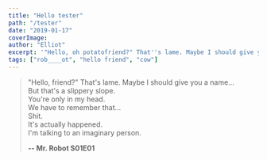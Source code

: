 ```yaml
---
title: "Hello tester"
path: "/tester"
date: "2019-01-17"
coverImage:
author: "Elliot"
excerpt: '"Hello, oh potatofriend?" That''s lame. Maybe I should give you a name...'
tags: ["rob____ot", "hello friend", "cow"]
---
```


> "Hello, friend?" That's lame. Maybe I should give you a name...\
> But that's a slippery slope.\
> You're only in my head.\
> We have to remember that...\
> Shit.\
> It's actually happened.\
> I'm talking to an imaginary person.
>
> **-- Mr. Robot S01E01**
